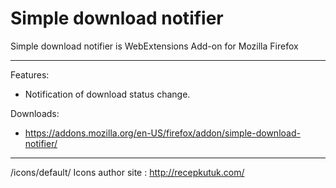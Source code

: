 # Simple download notifier

Simple download notifier is WebExtensions Add-on for Mozilla Firefox

---

Features:
 - Notification of download status change.
 
 Downloads:
 - https://addons.mozilla.org/en-US/firefox/addon/simple-download-notifier/

---
/icons/default/ Icons author site : http://recepkutuk.com/
